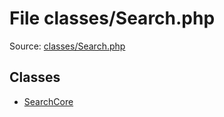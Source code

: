 File classes/Search.php
=========

Source: [classes/Search.php](https://github.com/PrestaShop/PrestaShop/blob/1.5.0.2/classes/Search.php)


Classes
-------

* [SearchCore](class.SearchCore.md)

